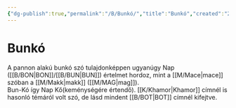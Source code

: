 ```yaml
---
{"dg-publish":true,"permalink":"/B/Bunkó/","title":"Bunkó","created":"2023-11-29T02:34","updated":"2025-06-07T19:52"}
---
```



# Bunkó

A pannon alakú bunkó szó tulajdonképpen ugyanúgy Nap ([[B/BON\|BON]]/[[B/BUN\|BUN]]) értelmet hordoz, mint a [[M/Mace\|mace]] szóban a [[M/Makk\|makk]] ([[M/MAG\|mag]]).  
Bun-Kó így Nap Kő(keménységére értendő). [[K/Khamor\|Khamor]] címnél is hasonló témáról volt szó, de lásd mindent [[B/BOT\|BOT]] címnél kifejtve.  